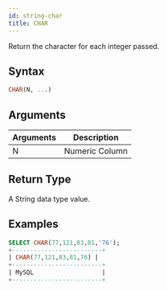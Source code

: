 ```yaml
---
id: string-char
title: CHAR
---
```


Return the character for each integer passed.

## Syntax

```sql
CHAR(N, ...)
```

## Arguments

| Arguments | Description    |
| --------- | -------------- |
| N         | Numeric Column |

## Return Type

A String data type value.

## Examples

```sql
SELECT CHAR(77,121,83,81,'76');
+-------------------------+
| CHAR(77,121,83,81,76) |
+-------------------------+
| MySQL                   |
+-------------------------+
```
